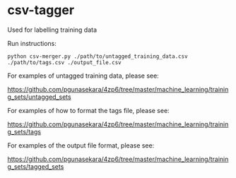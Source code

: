# csv-tagger

Used for labelling training data

Run instructions:

```python csv-merger.py ./path/to/untagged_training_data.csv ./path/to/tags.csv ./output_file.csv```

For examples of untagged training data, please see:

https://github.com/pgunasekara/4zp6/tree/master/machine_learning/training_sets/untagged_sets

For examples of how to format the tags file, please see:

https://github.com/pgunasekara/4zp6/tree/master/machine_learning/training_sets/tags

For examples of the output file format, please see:

https://github.com/pgunasekara/4zp6/tree/master/machine_learning/training_sets/tagged_sets
